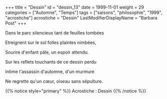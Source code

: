 +++
title = "Dessin"
id = "dessin_13"
date = 1999-11-01
weight = 29
categories = ["Automne", "Temps"]
tags = ["saisons", "philosophie", "1999", "acrostiche"]
acrostiche = "Dessin"
LastModifierDisplayName = "Barbara Post"
+++

Dans le parc silencieux tant de feuilles tombées

Etreignent sur le sol folles plaintes nimbées,

Sourire d'enfant pâle, un espoir attendu.

Sur les reflets touchants de ce dessin perdu

Intime l'assassin d'automne, d'un murmure

Ne regrette qu'un cœur, oiseau sans sépulture.

{{% notice style="primary" %}}
Acrostiche : Dessin
{{% /notice %}}
